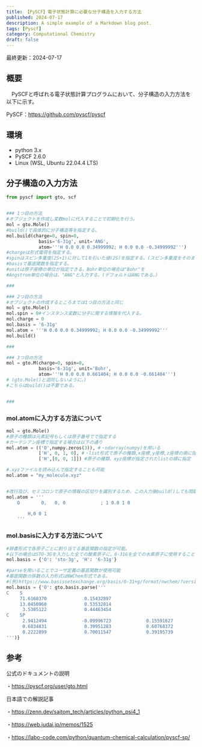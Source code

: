 ```yaml
---
title: 【PySCF】電子状態計算に必要な分子構造を入力する方法
published: 2024-07-17
description: A simple example of a Markdown blog post.
tags: [Pyscf]
category: Computational Chemistry
draft: false
---
```

最終更新：2024-07-17
## 概要

　PySCFと呼ばれる電子状態計算プログラムにおいて、分子構造の入力方法を以下に示す。
 
PySCF：https://github.com/pyscf/pyscf


## 環境
 - python 3.x 
 - PySCF 2.6.0
 - Linux (WSL, Ubuntu 22.04.4 LTS)

## 分子構造の入力方法

```python
from pyscf import gto, scf


### 1つ目の方法
#オブジェクトを作成し変数molに代入することで初期化を行う。
mol = gto.Mole()
#build()で具体的に分子構造等を指定する。
mol.build(charge=0, spin=0, 
            basis='6-31g', unit='ANG', 
            atom='''H 0.0 0.0 0.34999992; H 0.0 0.0 -0.34999992''')
#chargeは形式電荷を指定する。
#spinはスピン多重度(2S+1)に対して1を引いた値(2S)を指定する。(スピン多重度をそのまま入力するとうまくいかない)
#basisで基底関数を指定する。
#unitは原子座標の単位が指定できる。Bohr単位の場合は"Bohr"を
#Angstrom単位の場合は、"ANG"と入力する。(デフォルトはANGである。)

###

### 2つ目の方法
#オブジェクトの作成するところまでは1つ目の方法と同じ
mol = gto.Mole()
mol.spin = 0#インスタンス変数に分子に関する情報を代入する。
mol.charge = 0
mol.basis = '6-31g'
mol.atom = '''H 0.0 0.0 0.34999992; H 0.0 0.0 -0.34999992'''
mol.build()

###

### 3つ目の方法
mol = gto.M(charge=0, spin=0, 
            basis='6-31g', unit='Bohr', 
            atom='''H 0.0 0.0 0.661404; H 0.0 0.0 -0.661404''')
# (gto.Mole()と混同しないように。)
#こちらはbuild()は不要である。


###
```

### mol.atomに入力する方法について

```python
mol = gto.Mole()
#原子の種類は元素記号もしくは原子番号でで指定する
#カーテシアン座標で指定する場合は以下の通り
mol.atom = (('O',numpy.zeros(3)), #・ndarray(numpy)を用いる
            ['H', 0, 1, 0], #・list形式で原子の種類,x座標,y座標,z座標の順に指定
            ['H',[0, 0, 1]]) #原子の種類、xyz座標が指定されたlistの順に指定

#.xyzファイルを読み込んで指定することも可能
mol.atom = "my_molecule.xyz"


#改行及び、セミコロンで原子の情報の区切りを識別するため、この入力後build()しても問題ない。
mol.atom = '''
    O        0,   0, 0             ; 1 0.0 1 0

        H,0 0 1
    '''


```

### mol.basisに入力する方法について

```python
#辞書形式で各原子ごとに割り当てる基底関数の指定が可能。
#以下の場合はSTO-3Gを入力した全ての酸素原子に、6-31Gを全ての水素原子に使用することを示す。
mol.basis = {'O': 'sto-3g', 'H': '6-31g'}

#parseを用いることでユーザ定義の基底関数が使用可能
#基底関数の係数の入力形式はNWChem形式である。
#(例)https://www.basissetexchange.org/basis/6-31+g/format/nwchem/?version=1&elements=17
mol.basis = {'O': gto.basis.parse('''
C    S
     71.6168370              0.15432897
     13.0450960              0.53532814
      3.5305122              0.44463454
C    SP
      2.9412494             -0.09996723             0.15591627
      0.6834831              0.39951283             0.60768372
      0.2222899              0.70011547             0.39195739
''')}

```

## 参考

公式のドキュメントの説明

・https://pyscf.org/user/gto.html

日本語での解説記事

・https://zenn.dev/saitom_tech/articles/python_psi4_1

・https://web.judai.jp/memos/1525

・https://labo-code.com/python/quantum-chemical-calculation/pyscf-sp/
